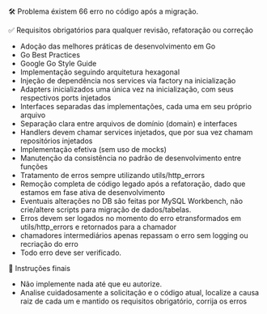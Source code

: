 🛠️ Problema
éxistem 66 erro no código após a migração.

✅ Requisitos obrigatórios para qualquer revisão, refatoração ou correção
- Adoção das melhores práticas de desenvolvimento em Go
- Go Best Practices
- Google Go Style Guide
- Implementação seguindo arquitetura hexagonal
- Injeção de dependência nos services via factory na inicialização
- Adapters inicializados uma única vez na inicialização, com seus respectivos ports injetados
- Interfaces separadas das implementações, cada uma em seu próprio arquivo
- Separação clara entre arquivos de domínio (domain) e interfaces
- Handlers devem chamar services injetados, que por sua vez chamam repositórios injetados
- Implementação efetiva (sem uso de mocks)
- Manutenção da consistência no padrão de desenvolvimento entre funções
- Tratamento de erros sempre utilizando utils/http_errors
- Remoção completa de código legado após a refatoração, dado que estamos em fase ativa de desenvolvimento
- Eventuais alterações no DB são feitas por MySQL Workbench, não crie/altere scripts para migração de dados/tabelas.
- Erros devem ser logados no momento do erro etransformados em utils/http_errors e retornados para a chamador
- chamadores intermediários apenas repassam o erro sem logging ou recriação do erro
- Todo erro deve ser verificado.

📌 Instruções finais
- Não implemente nada até que eu autorize.
- Analise cuidadosamente a solicitação e o código atual, localize a causa raiz de cada um e mantido os requisitos obrigatório, corrija os erros